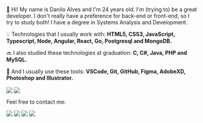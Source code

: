 <p align="left">
  🌈 Hi! My name is Danilo Alves and I'm 24 years old.
  I'm (trying to) be a great developer. I don't really have a preference for back-end or front-end, so I try to study both!
  I have a degree in Systems Analysis and Development.
</p>
<p align="left">
  💡 Technologies that I usually work with: 
  <strong>HTML5, CSS3, JavaScript, Typescript, Node, Angular, React, Go, Postgresql and MongoDB.</strong>
</p>
<p align="left">
  🔜 I also studied these technologies at graduation: 
  <strong>C, C#, Java, PHP and MySQL.</strong>
</p>
<p align="left">
  🔧 And I usually use these tools: 
  <strong>VSCode, Git, GitHub, Figma, AdobeXD, Photoshop and Illustrator.</strong>
</p>
<img align="center" src="https://github-readme-stats.vercel.app/api?username=mizek1&count_private=true&theme=graywhite&hide=stars&hide_title=true" />
<img align="center" src="https://github-readme-stats.vercel.app/api/wakatime?username=mizek1&layout=compact&range=last_7_days" />

<p align="left">
  Feel free to contact me:
</p>
<p align="left">
<a href="mailto:daniloalves@aluno.fapce.edu.br" alt="Gmail">
<img src="https://img.shields.io/badge/-Gmail-e34c41?style=flat-square&labelColor=e34c41&logo=gmail&logoColor=white&link=daniloalves@aluno.fapce.edu.br" /></a>
<a href="https://www.linkedin.com/in/alves-danilo" alt="Linkedin">
<img src="https://img.shields.io/badge/-Linkedin-blue?style=flat-square&logo=Linkedin&logoColor=white&link=https://www.linkedin.com/in/alves-danilo" /></a>
<a href="https://api.whatsapp.com/send?phone=5588996138284&text=Olá%20Danilo" alt="WhatsApp">
<img src="https://img.shields.io/badge/-WhatsApp-3CB371?style=flat-square&labelColor=3CB371&logo=whatsapp&logoColor=white&link=https://api.whatsapp.com/send?phone=5588996138284&text=Olá%20Danilo"/></a>
<a href="https://www.instagram.com/mizekd/" alt="Instagram">
<img src="https://img.shields.io/badge/-Instagram-DF0174?style=flat-square&labelColor=DF0174&logo=instagram&logoColor=white&link=https://www.instagram.com/mizekd/"/></a>
</p>
